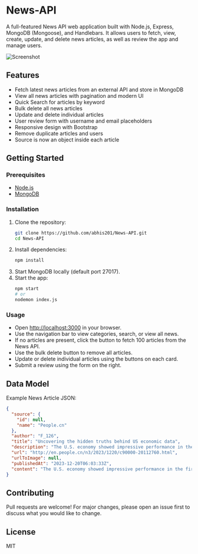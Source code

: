 # News-API

A full-featured News API web application built with Node.js, Express, MongoDB (Mongoose), and Handlebars. It allows users to fetch, view, create, update, and delete news articles, as well as review the app and manage users.

![Screenshot](https://user-images.githubusercontent.com/31624329/195980619-4779b6d0-abed-492a-b529-1ac562cd3250.png)

## Features

- Fetch latest news articles from an external API and store in MongoDB
- View all news articles with pagination and modern UI
- Quick Search for articles by keyword
- Bulk delete all news articles
- Update and delete individual articles
- User review form with username and email placeholders
- Responsive design with Bootstrap
- Remove duplicate articles and users
- Source is now an object inside each article

## Getting Started

### Prerequisites
- [Node.js](https://nodejs.org/)
- [MongoDB](https://www.mongodb.com/try/download/community)

### Installation
1. Clone the repository:
   ```bash
   git clone https://github.com/abhis201/News-API.git
   cd News-API
   ```
2. Install dependencies:
   ```bash
   npm install
   ```
3. Start MongoDB locally (default port 27017).
4. Start the app:
   ```bash
   npm start
   # or
   nodemon index.js
   ```

### Usage
- Open [http://localhost:3000](http://localhost:3000) in your browser.
- Use the navigation bar to view categories, search, or view all news.
- If no articles are present, click the button to fetch 100 articles from the News API.
- Use the bulk delete button to remove all articles.
- Update or delete individual articles using the buttons on each card.
- Submit a review using the form on the right.

## Data Model

Example News Article JSON:
```json
{
  "source": {
    "id": null,
    "name": "People.cn"
  },
  "author": "F_126",
  "title": "Uncovering the hidden truths behind US economic data",
  "description": "The U.S. economy showed impressive performance in the first three quarters of 2023, despite continuous interest rate hikes by the Federal Reserve.",
  "url": "http://en.people.cn/n3/2023/1220/c90000-20112760.html",
  "urlToImage": null,
  "publishedAt": "2023-12-20T06:03:33Z",
  "content": "The U.S. economy showed impressive performance in the first three quarters of 2023, despite continuous interest rate hikes by the Federal Reserve. This performance included record-breaking stock mark… [+9570 chars]"
}
```

## Contributing

Pull requests are welcome! For major changes, please open an issue first to discuss what you would like to change.

## License

MIT